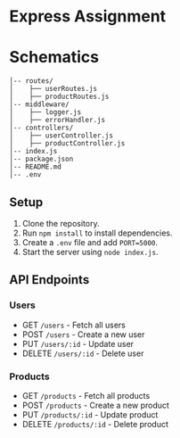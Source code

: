 # Express Assignment
# Schematics
```
│-- routes/
│    ├── userRoutes.js
│    ├── productRoutes.js
│-- middleware/
│    ├── logger.js
│    ├── errorHandler.js
│-- controllers/
│    ├── userController.js
│    ├── productController.js
│-- index.js
│-- package.json
│-- README.md
│-- .env
```

## Setup
1. Clone the repository.
2. Run `npm install` to install dependencies.
3. Create a `.env` file and add `PORT=5000`.
4. Start the server using `node index.js`.

## API Endpoints
### Users
- GET `/users` - Fetch all users
- POST `/users` - Create a new user
- PUT `/users/:id` - Update user
- DELETE `/users/:id` - Delete user

### Products
- GET `/products` - Fetch all products
- POST `/products` - Create a new product
- PUT `/products/:id` - Update product
- DELETE `/products/:id` - Delete product
